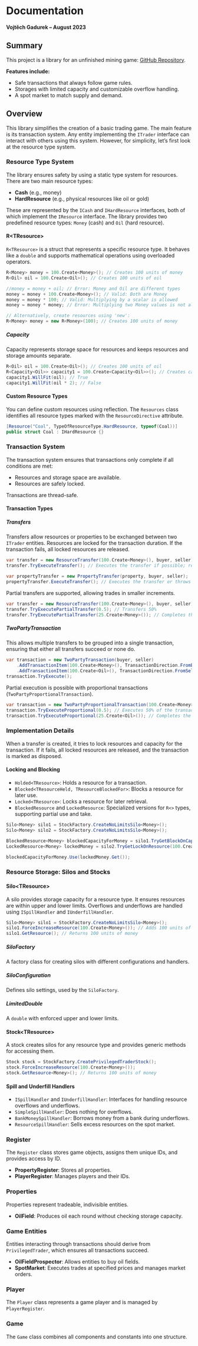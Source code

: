 
# Documentation  
**Vojtěch Gadurek – August 2023**  

## Summary  
This project is a library for an unfinished mining game: [GitHub Repository](https://github.com/vojtechgadurek/MinnigGameBlazorServer).  

**Features include:**  
- Safe transactions that always follow game rules.  
- Storages with limited capacity and customizable overflow handling.  
- A spot market to match supply and demand.  

## Overview  
This library simplifies the creation of a basic trading game. The main feature is its transaction system. Any entity implementing the `ITrader` interface can interact with others using this system. However, for simplicity, let’s first look at the resource type system.  

### Resource Type System  
The library ensures safety by using a static type system for resources.  
There are two main resource types:  
- **Cash** (e.g., money)  
- **HardResource** (e.g., physical resources like oil or gold)  

These are represented by the `ICash` and `IHardResource` interfaces, both of which implement the `IResource` interface. The library provides two predefined resource types: `Money` (cash) and `Oil` (hard resource).  

#### R\<TResource\>  
`R<TResource>` is a struct that represents a specific resource type. It behaves like a `double` and supports mathematical operations using overloaded operators.  

```csharp
R<Money> money = 100.Create<Money>(); // Creates 100 units of money  
R<Oil> oil = 100.Create<Oil>(); // Creates 100 units of oil  

//money = money + oil; // Error: Money and Oil are different types  
money = money + 100.Create<Money>(); // Valid: Both are Money  
money = money * 100; // Valid: Multiplying by a scalar is allowed  
money = money * money; // Error: Multiplying two Money values is not allowed  

// Alternatively, create resources using 'new':  
R<Money> money = new R<Money>(100); // Creates 100 units of money  
```

##### Capacity  
Capacity represents storage space for resources and keeps resources and storage amounts separate.  

```csharp
R<Oil> oil = 100.Create<Oil>(); // Creates 100 units of oil  
R<Capacity<Oil>> capacity1 = 100.Create<Capacity<Oil>>(); // Creates capacity for 100 units of oil  
capacity1.WillFit(oil); // True  
capacity1.WillFit(oil * 2); // False  
```

#### Custom Resource Types  
You can define custom resources using reflection. The `Resources` class identifies all resource types marked with the `ResourceDirective` attribute.  

```csharp
[Resource("Coal", TypeOfResourceType.HardResource, typeof(Coal))]  
public struct Coal : IHardResource {}  
```

### Transaction System  
The transaction system ensures that transactions only complete if all conditions are met:  
- Resources and storage space are available.  
- Resources are safely locked.  

Transactions are thread-safe.  

#### Transaction Types  

##### Transfers  
Transfers allow resources or properties to be exchanged between two `ITrader` entities. Resources are locked for the transaction duration. If the transaction fails, all locked resources are released.  

```csharp
var transfer = new ResourceTransfer(100.Create<Money>(), buyer, seller);  
transfer.TryExecuteTransfer(); // Executes the transfer if possible; returns true or false  

var propertyTransfer = new PropertyTransfer(property, buyer, seller);  
propertyTransfer.ExecuteTransfer(); // Executes the transfer or throws an exception if invalid  
```

Partial transfers are supported, allowing trades in smaller increments.  

```csharp
var transfer = new ResourceTransfer(100.Create<Money>(), buyer, seller);  
transfer.TryExecutePartialTransfer(0.5); // Transfers 50%  
transfer.TryExecutePartialTransfer(25.Create<Money>()); // Completes the transfer  
```

##### TwoPartyTransaction  
This allows multiple transfers to be grouped into a single transaction, ensuring that either all transfers succeed or none do.  

```csharp
var transaction = new TwoPartyTransaction(buyer, seller)  
    .AddTransactionItem(100.Create<Money>(), TransactionDirection.FromBuyerToSeller)  
    .AddTransactionItem(100.Create<Oil>(), TransactionDirection.FromSellerToBuyer);  
transaction.TryExecute();  
```

Partial execution is possible with proportional transactions (`TwoPartyProportionalTransaction`).  

```csharp
var transaction = new TwoPartyProportionalTransaction(100.Create<Money>(), 100.Create<Oil>(), buyer, seller);  
transaction.TryExecuteProportional(0.5); // Executes 50% of the transaction  
transaction.TryExecuteProportional(25.Create<Oil>()); // Completes the transaction  
```

### Implementation Details  
When a transfer is created, it tries to lock resources and capacity for the transaction. If it fails, all locked resources are released, and the transaction is marked as disposed.  

#### Locking and Blocking  
- `Holded<TResource>`: Holds a resource for a transaction.  
- `Blocked<TResourceHeld, TResourceBlockedFor>`: Blocks a resource for later use.  
- `Locked<TResource>`: Locks a resource for later retrieval.  
- `BlockedResource` and `LockedResource`: Specialized versions for `R<>` types, supporting partial use and take.  

```csharp
Silo<Money> silo1 = StockFactory.CreateNoLimitsSilo<Money>();  
Silo<Money> silo2 = StockFactory.CreateNoLimitsSilo<Money>();  

BlockedResource<Money> blockedCapacityForMoney = silo1.TryGetBlockOnCapacity(100.Create<Money>().ToCapacity());  
LockedResource<Money> lockedMoney = silo2.TryGetLockOnResource(100.Create<Money>());  

blockedCapacityForMoney.Use(lockedMoney.Get());  
```

### Resource Storage: Silos and Stocks  

#### Silo\<TResource\>  
A silo provides storage capacity for a resource type. It ensures resources are within upper and lower limits. Overflows and underflows are handled using `ISpillHandler` and `IUnderfillHandler`.  

```csharp
Silo<Money> silo1 = StockFactory.CreateNoLimitsSilo<Money>();  
silo1.ForceIncreaseResource(100.Create<Money>()); // Adds 100 units of money, regardless of capacity  
silo1.GetResource(); // Returns 100 units of money  
```

##### SiloFactory  
A factory class for creating silos with different configurations and handlers.  

##### SiloConfiguration  
Defines silo settings, used by the `SiloFactory`.  

##### LimitedDouble  
A `double` with enforced upper and lower limits.  

#### Stock\<TResource\>  
A stock creates silos for any resource type and provides generic methods for accessing them.  

```csharp
Stock stock = StockFactory.CreatePrivilegedTraderStock();  
stock.ForceIncreaseResource(100.Create<Money>());  
stock.GetResource<Money>(); // Returns 100 units of money  
```

#### Spill and Underfill Handlers  
- `ISpillHandler` and `IUnderfillHandler`: Interfaces for handling resource overflows and underflows.  
- `SimpleSpillHandler`: Does nothing for overflows.  
- `BankMoneySpillHandler`: Borrows money from a bank during underflows.  
- `ResourceSpillHandler`: Sells excess resources on the spot market.  

### Register  
The `Register` class stores game objects, assigns them unique IDs, and provides access by ID.  
- **PropertyRegister**: Stores all properties.  
- **PlayerRegister**: Manages players and their IDs.  

### Properties  
Properties represent tradeable, indivisible entities.  
- **OilField**: Produces oil each round without checking storage capacity.  

### Game Entities  
Entities interacting through transactions should derive from `PrivilegedTrader`, which ensures all transactions succeed.  
- **OilFieldProspector**: Allows entities to buy oil fields.  
- **SpotMarket**: Executes trades at specified prices and manages market orders.  

### Player  
The `Player` class represents a game player and is managed by `PlayerRegister`.  

### Game  
The `Game` class combines all components and constants into one structure.  
